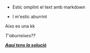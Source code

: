 * Estic omplint el text amb markdown

* I m'estic aburrint

Aixo es una kk

_T'aburreixes??_

[***Aquí tens la solució***](https://xnxx.com)
